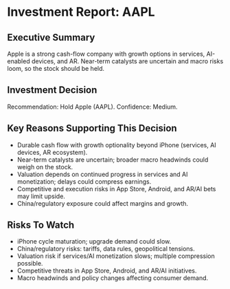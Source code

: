 # Investment Report: AAPL
## Executive Summary
Apple is a strong cash-flow company with growth options in services, AI-enabled devices, and AR. Near-term catalysts are uncertain and macro risks loom, so the stock should be held.

## Investment Decision
Recommendation: Hold Apple (AAPL). Confidence: Medium.

## Key Reasons Supporting This Decision
- Durable cash flow with growth optionality beyond iPhone (services, AI devices, AR ecosystem).
- Near-term catalysts are uncertain; broader macro headwinds could weigh on the stock.
- Valuation depends on continued progress in services and AI monetization; delays could compress earnings.
- Competitive and execution risks in App Store, Android, and AR/AI bets may limit upside.
- China/regulatory exposure could affect margins and growth.

## Risks To Watch
- iPhone cycle maturation; upgrade demand could slow.
- China/regulatory risks: tariffs, data rules, geopolitical tensions.
- Valuation risk if services/AI monetization slows; multiple compression possible.
- Competitive threats in App Store, Android, and AR/AI initiatives.
- Macro headwinds and policy changes affecting consumer demand.